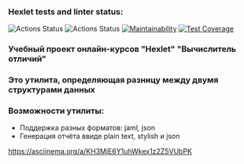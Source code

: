 
### Hexlet tests and linter status:
![Actions Status](/workflows/hexlet-check/badge.svg)
![Actions Status](/workflows/CI/badge.svg)
[![Maintainability](https://api.codeclimate.com/v1/badges/78489d97b45498b68590/maintainability)](https://codeclimate.com/github/ringabi/frontend-project-lvl2/maintainability)
[![Test Coverage](https://api.codeclimate.com/v1/badges/78489d97b45498b68590/test_coverage)](https://codeclimate.com/github/ringabi/frontend-project-lvl2/test_coverage)

### Учебный проект онлайн-курсов "Hexlet" "Вычислитель отличий"
### Это утилита, определяющая разницу между двумя структурами данных

### Возможности утилиты:
* Поддержка разных форматов: jaml, json
* Генерация отчёта ввиде plain text, stylish и json

https://asciinema.org/a/KH3MjE6Y1uhWkex1z2Z5VUbPK
